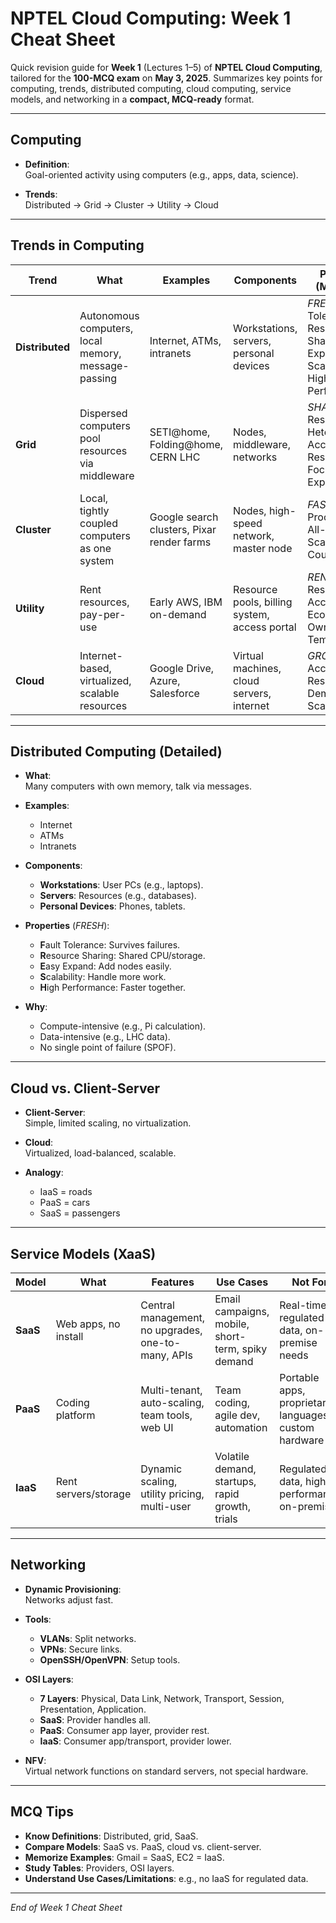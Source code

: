 # NPTEL Cloud Computing: Week 1 Cheat Sheet

Quick revision guide for **Week 1** (Lectures 1–5) of **NPTEL Cloud Computing**, tailored for the **100-MCQ exam** on **May 3, 2025**. Summarizes key points for computing, trends, distributed computing, cloud computing, service models, and networking in a **compact, MCQ-ready** format.

---

## Computing

- **Definition**:  
  Goal-oriented activity using computers (e.g., apps, data, science).  

- **Trends**:  
  Distributed → Grid → Cluster → Utility → Cloud  

---

## Trends in Computing

| **Trend**            | **What**                                          | **Examples**                          | **Components**                             | **Properties (Mnemonic)**                     | **Why**                              |
|-----------------------|--------------------------------------------------|---------------------------------------|--------------------------------------------|----------------------------------------------|--------------------------------------|
| **Distributed**       | Autonomous computers, local memory, message-passing | Internet, ATMs, intranets            | Workstations, servers, personal devices     | *FRESH*: Fault Tolerance, Resource Sharing, Easy Expand, Scalability, High Performance | Large-scale apps, fault tolerance    |
| **Grid**              | Dispersed computers pool resources via middleware | SETI@home, Folding@home, CERN LHC    | Nodes, middleware, networks                 | *SHARE*: Shared Resources, Heterogeneous, Accessible, Research-Focused, Expandable | Compute/data-intensive research      |
| **Cluster**           | Local, tightly coupled computers as one system    | Google search clusters, Pixar render farms | Nodes, high-speed network, master node     | *FAST*: Fast Processing, All-in-One, Scalable, Tight Coupling | High-performance computing           |
| **Utility**           | Rent resources, pay-per-use                       | Early AWS, IBM on-demand             | Resource pools, billing system, access portal | *RENT*: Resource Access, Economical, No Ownership, Temporary | Cost-effective for variable loads    |
| **Cloud**             | Internet-based, virtualized, scalable resources   | Google Drive, Azure, Salesforce       | Virtual machines, cloud servers, internet   | *GROW*: Global Access, Resilient, On-Demand, Wide Scaling | Flexible, scalable apps              |

---

## Distributed Computing (Detailed)

- **What**:  
  Many computers with own memory, talk via messages.  

- **Examples**:  
  - Internet  
  - ATMs  
  - Intranets  

- **Components**:  
  - **Workstations**: User PCs (e.g., laptops).  
  - **Servers**: Resources (e.g., databases).  
  - **Personal Devices**: Phones, tablets.  

- **Properties** (*FRESH*):  
  - **F**ault Tolerance: Survives failures.  
  - **R**esource Sharing: Shared CPU/storage.  
  - **E**asy Expand: Add nodes easily.  
  - **S**calability: Handle more work.  
  - **H**igh Performance: Faster together.  

- **Why**:  
  - Compute-intensive (e.g., Pi calculation).  
  - Data-intensive (e.g., LHC data).  
  - No single point of failure (SPOF).  

---

## Cloud vs. Client-Server

- **Client-Server**:  
  Simple, limited scaling, no virtualization.  

- **Cloud**:  
  Virtualized, load-balanced, scalable.  

- **Analogy**:  
  - IaaS = roads  
  - PaaS = cars  
  - SaaS = passengers  

---

## Service Models (XaaS)

| **Model** | **What**                     | **Features**                                  | **Use Cases**                          | **Not For**                              | **Examples**                     |
|-----------|------------------------------|-----------------------------------------------|----------------------------------------|------------------------------------------|----------------------------------|
| **SaaS**  | Web apps, no install         | Central management, no upgrades, one-to-many, APIs | Email campaigns, mobile, short-term, spiky demand | Real-time, regulated data, on-premise needs | Salesforce (CRM, pay-per-use), Gmail (free) |
| **PaaS**  | Coding platform              | Multi-tenant, auto-scaling, team tools, web UI | Team coding, agile dev, automation     | Portable apps, proprietary languages, custom hardware | App Engine (Python/Java), Azure (.NET) |
| **IaaS**  | Rent servers/storage         | Dynamic scaling, utility pricing, multi-user  | Volatile demand, startups, rapid growth, trials | Regulated data, high-performance on-premise | Amazon EC2 (hourly), Rackspace (hourly) |

---

## Networking

- **Dynamic Provisioning**:  
  Networks adjust fast.  

- **Tools**:  
  - **VLANs**: Split networks.  
  - **VPNs**: Secure links.  
  - **OpenSSH/OpenVPN**: Setup tools.  

- **OSI Layers**:  
  - **7 Layers**: Physical, Data Link, Network, Transport, Session, Presentation, Application.  
  - **SaaS**: Provider handles all.  
  - **PaaS**: Consumer app layer, provider rest.  
  - **IaaS**: Consumer app/transport, provider lower.  

- **NFV**:  
  Virtual network functions on standard servers, not special hardware.  

---

## MCQ Tips

- **Know Definitions**: Distributed, grid, SaaS.  
- **Compare Models**: SaaS vs. PaaS, cloud vs. client-server.  
- **Memorize Examples**: Gmail = SaaS, EC2 = IaaS.  
- **Study Tables**: Providers, OSI layers.  
- **Understand Use Cases/Limitations**: e.g., no IaaS for regulated data.  

---

*End of Week 1 Cheat Sheet*
